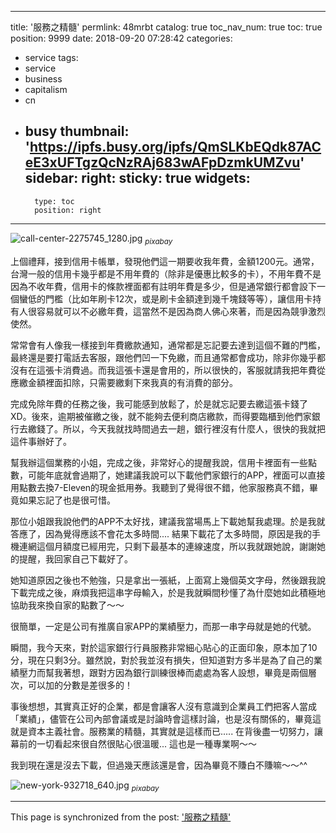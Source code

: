 
---
title: '服務之精髓'
permlink: 48mrbt
catalog: true
toc_nav_num: true
toc: true
position: 9999
date: 2018-09-20 07:28:42
categories:
- service
tags:
- service
- business
- capitalism
- cn
- busy
thumbnail: 'https://ipfs.busy.org/ipfs/QmSLKbEQdk87ACeE3xUFTgzQcNzRAj683wAFpDzmkUMZvu'
sidebar:
    right:
        sticky: true
widgets:
    -
        type: toc
        position: right
---


![call-center-2275745_1280.jpg](https://ipfs.busy.org/ipfs/QmSLKbEQdk87ACeE3xUFTgzQcNzRAj683wAFpDzmkUMZvu)
<sub>*pixabay*</sub>

上個禮拜，接到信用卡帳單，發現他們這一期要收我年費，金額1200元。通常，台灣一般的信用卡幾乎都是不用年費的（除非是優惠比較多的卡），不用年費不是因為不收年費，信用卡的條款裡面都有註明年費是多少，但是通常銀行都會設下一個蠻低的門檻（比如年刷卡12次，或是刷卡金額達到幾千塊錢等等），讓信用卡持有人很容易就可以不必繳年費，這當然不是因為商人佛心來著，而是因為競爭激烈使然。

常常會有人像我一樣接到年費繳款通知，通常都是忘記要去達到這個不難的門檻，最終還是要打電話去客服，跟他們凹一下免繳，而且通常都會成功，除非你幾乎都沒有在這張卡消費過。而我這張卡還是會用的，所以很快的，客服就請我把年費從應繳金額裡面扣除，只需要繳剩下來我真的有消費的部分。

完成免除年費的任務之後，我可能感到放鬆了，於是就忘記要去繳這張卡錢了XD。後來，逾期被催繳之後，就不能夠去便利商店繳款，而得要臨櫃到他們家銀行去繳錢了。所以，今天我就找時間過去一趟，銀行裡沒有什麼人，很快的我就把這件事辦好了。

幫我辦這個業務的小姐，完成之後，非常好心的提醒我說，信用卡裡面有一些點數，可能年底就會過期了，她建議我說可以下載他們家銀行的APP，裡面可以直接用點數去換7-Eleven的現金抵用券。我聽到了覺得很不錯，他家服務真不錯，畢竟如果忘記了也是很可惜。

那位小姐跟我說他們的APP不太好找，建議我當場馬上下載她幫我處理。於是我就答應了，因為覺得應該不會花太多時間.... 結果下載花了太多時間，原因是我的手機連網這個月額度已經用完，只剩下最基本的連線速度，所以我就跟她說，謝謝她的提醒，我回家自己下載好了。

她知道原因之後也不勉強，只是拿出一張紙，上面寫上幾個英文字母，然後跟我說下載完成之後，麻煩我把這串字母輸入，於是我就瞬間秒懂了為什麼她如此積極地協助我來換自家的點數了～～

很簡單，一定是公司有推廣自家APP的業績壓力，而那一串字母就是她的代號。

瞬間，我今天來，對於這家銀行行員服務非常細心貼心的正面印象，原本加了10分，現在只剩3分。雖然說，對於我並沒有損失，但知道對方多半是為了自己的業績壓力而幫我著想，跟對方因為銀行訓練很棒而處處為客人設想，畢竟是兩個層次，可以加的分數是差很多的！

事後想想，其實真正好的企業，都是會讓客人沒有意識到企業員工們把客人當成「業績」，儘管在公司內部會議或是討論時會這樣討論，也是沒有關係的，畢竟這就是資本主義社會。服務業的精髓，其實就是這樣而已..... 在背後盡一切努力，讓幕前的一切看起來很自然很貼心很溫暖... 這也是一種專業啊～～

我到現在還是沒去下載，但過幾天應該還是會，因為畢竟不賺白不賺嘛～～^^

![new-york-932718_640.jpg](https://ipfs.busy.org/ipfs/QmSsS8HZZ1qzJC8KAibU3kKrgzvKzffRhkT6weG82Zx8HC)
<sub>*pixabay*</sub>

- - -

This page is synchronized from the post: ['服務之精髓'](https://steemit.com/@deanliu/48mrbt)
